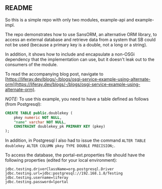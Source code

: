 ## README

So this is a simple repo with only two modules, example-api and example-impl.

The repo demonstrates how to use SansORM, an alternative ORM library, to access an 
external database and retrieve data from a system that SB could not be used (because 
a primary key is a double, not a long or a string).

In addition, it shows how to include and encapsulate a non-OSGi dependency that the 
implementation can use, but it doesn't leak out to the consumers of the module.

To read the accompanying blog post, navigate to [https://liferay.dev/blogs/-/blogs/osgi-service-example-using-alternate-orm](https://liferay.dev/blogs/-/blogs/osgi-service-example-using-alternate-orm).

*NOTE:* To use this example, you need to have a table defined as follows (from Postgresql):

```sql
CREATE TABLE public.doublekey (
	pkey numeric NOT NULL,
	"name" varchar NOT NULL,
	CONSTRAINT doublekey_pk PRIMARY KEY (pkey)
);
```

In addition, in Postgresql I also had to issue the command `ALTER TABLE doublekey ALTER COLUMN pkey TYPE DOUBLE PRECISION;`.

To access the database, the portal-ext.properties file should have the following properties (edited for your local environment):

```properties
jdbc.testing.driverClassName=org.postgresql.Driver
jdbc.testing.url=jdbc:postgresql://192.168.1.8/Testing
jdbc.testing.username=liferay
jdbc.testing.password=lportal
```

